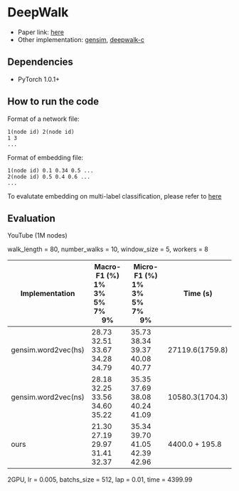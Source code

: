 # DeepWalk

- Paper link: [here](https://arxiv.org/pdf/1403.6652.pdf)
- Other implementation: [gensim](https://github.com/phanein/deepwalk), [deepwalk-c](https://github.com/xgfs/deepwalk-c)

## Dependencies
- PyTorch 1.0.1+

## How to run the code

Format of a network file:
```
1(node id) 2(node id)
1 3
...
```
Format of embedding file:
```
1(node id) 0.1 0.34 0.5 ...
2(node id) 0.5 0.4 0.6 ...
...
```

To evalutate embedding on multi-label classification, please refer to [here](https://github.com/ShawXh/Evaluate-Embedding)

## Evaluation

YouTube (1M nodes)

walk_length = 80, number_walks = 10, window_size = 5, workers = 8

| Implementation | Macro-F1 (%) <br> 1% &emsp;&emsp; 3% &emsp;&emsp; 5% &emsp;&emsp; 7% &emsp;&emsp; 9% | Micro-F1 (%) <br> 1% &emsp;&emsp; 3% &emsp;&emsp; 5% &emsp;&emsp; 7% &emsp;&emsp; 9% | Time (s) |
|----|----|----|----|
| gensim.word2vec(hs) | 28.73 &emsp; 32.51 &emsp; 33.67 &emsp; 34.28 &emsp; 34.79 | 35.73 &emsp; 38.34 &emsp; 39.37 &emsp; 40.08 &emsp; 40.77 | 27119.6(1759.8) |
| gensim.word2vec(ns) | 28.18 &emsp; 32.25 &emsp; 33.56 &emsp; 34.60 &emsp; 35.22 | 35.35 &emsp; 37.69 &emsp; 38.08 &emsp; 40.24 &emsp; 41.09 | 10580.3(1704.3) |
|        ours         | 21.30 &emsp; 27.19 &emsp; 29.97 &emsp; 31.41 &emsp; 32.37 | 35.34 &emsp; 39.70 &emsp; 41.05 &emsp; 42.39 &emsp; 42.96 | 4400.0 + 195.8 |

2GPU, lr = 0.005, batchs_size = 512, lap = 0.01, time = 4399.99